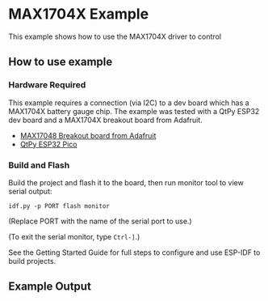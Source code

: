 # MAX1704X Example

This example shows how to use the MAX1704X driver to control 

## How to use example

### Hardware Required

This example requires a connection (via I2C) to a dev board which has a MAX1704X
battery gauge chip.  The example was tested with a QtPy ESP32 dev board and a
MAX1704X breakout board from Adafruit.

- [MAX17048 Breakout board from Adafruit](https://www.adafruit.com/product/5580)
- [QtPy ESP32 Pico](https://www.adafruit.com/product/5395)

### Build and Flash

Build the project and flash it to the board, then run monitor tool to view serial output:

```
idf.py -p PORT flash monitor
```

(Replace PORT with the name of the serial port to use.)

(To exit the serial monitor, type ``Ctrl-]``.)

See the Getting Started Guide for full steps to configure and use ESP-IDF to build projects.

## Example Output
